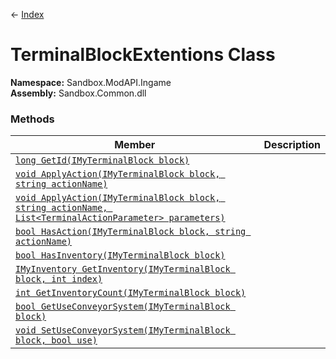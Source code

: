 ← [Index](index.md)
# TerminalBlockExtentions Class
**Namespace:** Sandbox.ModAPI.Ingame  
**Assembly:** Sandbox.Common.dll  
### Methods
|Member|Description|
|---|---|
|[`long GetId(IMyTerminalBlock block)`](Sandbox.ModAPI.Ingame.GetId)||
|[`void ApplyAction(IMyTerminalBlock block, string actionName)`](Sandbox.ModAPI.Ingame.ApplyAction)||
|[`void ApplyAction(IMyTerminalBlock block, string actionName, List<TerminalActionParameter> parameters)`](Sandbox.ModAPI.Ingame.ApplyAction)||
|[`bool HasAction(IMyTerminalBlock block, string actionName)`](Sandbox.ModAPI.Ingame.HasAction)||
|[`bool HasInventory(IMyTerminalBlock block)`](Sandbox.ModAPI.Ingame.HasInventory)||
|[`IMyInventory GetInventory(IMyTerminalBlock block, int index)`](Sandbox.ModAPI.Ingame.GetInventory)||
|[`int GetInventoryCount(IMyTerminalBlock block)`](Sandbox.ModAPI.Ingame.GetInventoryCount)||
|[`bool GetUseConveyorSystem(IMyTerminalBlock block)`](Sandbox.ModAPI.Ingame.GetUseConveyorSystem)||
|[`void SetUseConveyorSystem(IMyTerminalBlock block, bool use)`](Sandbox.ModAPI.Ingame.SetUseConveyorSystem)||
